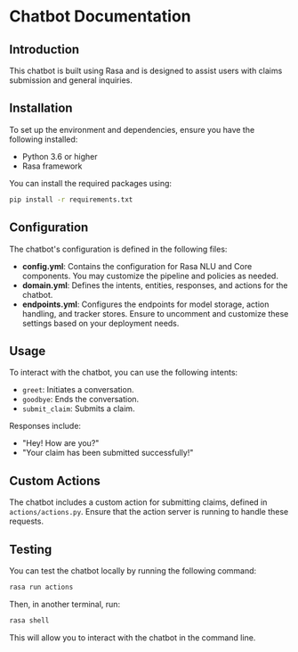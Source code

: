 # Chatbot Documentation

## Introduction
This chatbot is built using Rasa and is designed to assist users with claims submission and general inquiries.

## Installation
To set up the environment and dependencies, ensure you have the following installed:
- Python 3.6 or higher
- Rasa framework

You can install the required packages using:
```bash
pip install -r requirements.txt
```

## Configuration
The chatbot's configuration is defined in the following files:

- **config.yml**: Contains the configuration for Rasa NLU and Core components. You may customize the pipeline and policies as needed.
- **domain.yml**: Defines the intents, entities, responses, and actions for the chatbot.
- **endpoints.yml**: Configures the endpoints for model storage, action handling, and tracker stores. Ensure to uncomment and customize these settings based on your deployment needs.

## Usage
To interact with the chatbot, you can use the following intents:
- `greet`: Initiates a conversation.
- `goodbye`: Ends the conversation.
- `submit_claim`: Submits a claim.

Responses include:
- "Hey! How are you?"
- "Your claim has been submitted successfully!"

## Custom Actions
The chatbot includes a custom action for submitting claims, defined in `actions/actions.py`. Ensure that the action server is running to handle these requests.

## Testing
You can test the chatbot locally by running the following command:
```bash
rasa run actions
```
Then, in another terminal, run:
```bash
rasa shell
```
This will allow you to interact with the chatbot in the command line.
